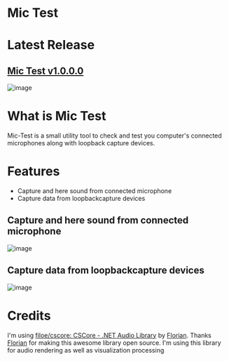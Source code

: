 # Mic Test

# Latest Release
## [Mic Test v1.0.0.0](https://github.com/sajeebchandan/MicTest/releases/latest)

![image](https://user-images.githubusercontent.com/34353160/87855828-ae6fba80-c93c-11ea-9398-ca0c2e1507d5.png)

# What is Mic Test
Mic-Test is a small utility tool to check and test you computer's connected microphones along with loopback capture devices.

# Features
* Capture and here sound from connected microphone
* Capture data from loopbackcapture devices

## Capture and here sound from connected microphone
![image](https://user-images.githubusercontent.com/34353160/87855843-ce9f7980-c93c-11ea-854e-c9d65cf42ebd.png)

## Capture data from loopbackcapture devices
![image](https://user-images.githubusercontent.com/34353160/87855864-f5f64680-c93c-11ea-9c28-0d5a3ebe0c89.png)

# Credits
I'm using [filoe/cscore: CSCore - .NET Audio Library](https://github.com/filoe/cscore) by [Florian](https://github.com/filoe).
Thanks [Florian](https://github.com/filoe) for making this awesome library open source.
I'm using this library for audio rendering as well as visualization processing
